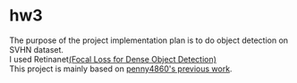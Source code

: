 # hw3
The purpose of the project implementation plan is to do object detection on SVHN dataset. <br />
I used Retinanet[(Focal Loss for Dense Object Detection)](https://arxiv.org/abs/1708.02002)<br />
This project is mainly based on [penny4860's previous work](https://github.com/penny4860/retinanet-digit-detector).<br />
